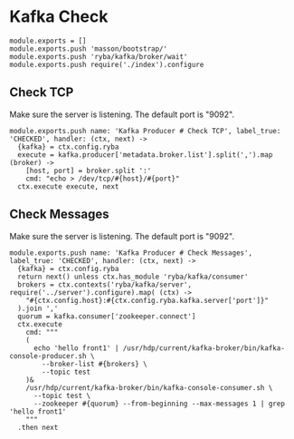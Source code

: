 
# Kafka Check

    module.exports = []
    module.exports.push 'masson/bootstrap/'
    module.exports.push 'ryba/kafka/broker/wait'
    module.exports.push require('./index').configure

## Check TCP

Make sure the server is listening. The default port is "9092".

    module.exports.push name: 'Kafka Producer # Check TCP', label_true: 'CHECKED', handler: (ctx, next) ->
      {kafka} = ctx.config.ryba
      execute = kafka.producer['metadata.broker.list'].split(',').map (broker) ->
        [host, port] = broker.split ':'
        cmd: "echo > /dev/tcp/#{host}/#{port}"
      ctx.execute execute, next

## Check Messages

Make sure the server is listening. The default port is "9092".

    module.exports.push name: 'Kafka Producer # Check Messages', label_true: 'CHECKED', handler: (ctx, next) ->
      {kafka} = ctx.config.ryba
      return next() unless ctx.has_module 'ryba/kafka/consumer'
      brokers = ctx.contexts('ryba/kafka/server', require('../server').configure).map( (ctx) ->
        "#{ctx.config.host}:#{ctx.config.ryba.kafka.server['port']}"
      ).join ','
      quorum = kafka.consumer['zookeeper.connect']
      ctx.execute
        cmd: """
        (
          echo 'hello front1' | /usr/hdp/current/kafka-broker/bin/kafka-console-producer.sh \
            --broker-list #{brokers} \
            --topic test
        )&
        /usr/hdp/current/kafka-broker/bin/kafka-console-consumer.sh \
          --topic test \
          --zookeeper #{quorum} --from-beginning --max-messages 1 | grep 'hello front1'
        """
      .then next
